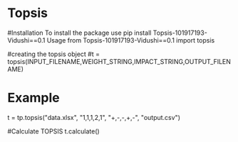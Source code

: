 # Topsis

#Installation
To install the package use
pip install Topsis-101917193-Vidushi==0.1
Usage
from Topsis-101917193-Vidushi==0.1 import topsis

#creating the topsis object
#t = topsis(INPUT_FILENAME,WEIGHT_STRING,IMPACT_STRING,OUTPUT_FILENAME)

# Example
t = tp.topsis("data.xlsx", "1,1,1,2,1", "+,-,-,+,-", "output.csv")

#Calculate TOPSIS
t.calculate()
